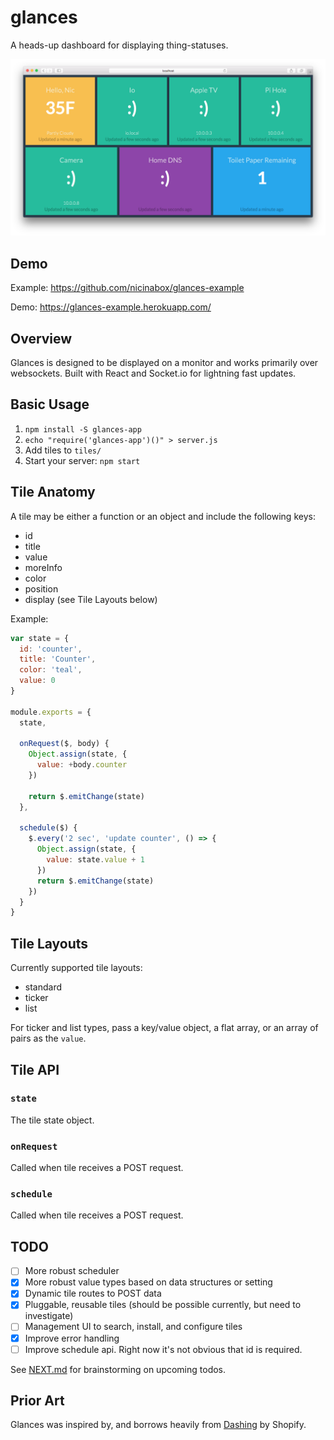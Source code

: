 # glances

A heads-up dashboard for displaying thing-statuses.

![](screenshot.png?raw=true)

## Demo

Example: https://github.com/nicinabox/glances-example

Demo: https://glances-example.herokuapp.com/

## Overview

Glances is designed to be displayed on a monitor and works primarily over websockets. Built with React and Socket.io for lightning fast updates.

## Basic Usage

1. `npm install -S glances-app`
2. `echo "require('glances-app')()" > server.js`
3. Add tiles to `tiles/`
4. Start your server: `npm start`

## Tile Anatomy

A tile may be either a function or an object and include the following keys:

* id
* title
* value
* moreInfo
* color
* position
* display (see Tile Layouts below)

Example:

```javascript
var state = {
  id: 'counter',
  title: 'Counter',
  color: 'teal',
  value: 0
}

module.exports = {
  state,

  onRequest($, body) {
    Object.assign(state, {
      value: +body.counter
    })

    return $.emitChange(state)
  },

  schedule($) {
    $.every('2 sec', 'update counter', () => {
      Object.assign(state, {
        value: state.value + 1
      })
      return $.emitChange(state)
    })
  }
}
```

## Tile Layouts

Currently supported tile layouts:

* standard
* ticker
* list

For ticker and list types, pass a key/value object, a flat array, or an array of pairs as the `value`.

## Tile API

### `state`

The tile state object.

### `onRequest`

Called when tile receives a POST request.

### `schedule`

Called when tile receives a POST request.

## TODO

* [ ] More robust scheduler
* [x] More robust value types based on data structures or setting
* [x] Dynamic tile routes to POST data
* [x] Pluggable, reusable tiles (should be possible currently, but need to investigate)
* [ ] Management UI to search, install, and configure tiles
* [x] Improve error handling
* [ ] Improve schedule api. Right now it's not obvious that id is required.

See [NEXT.md](NEXT.md) for brainstorming on upcoming todos.

## Prior Art

Glances was inspired by, and borrows heavily from [Dashing](http://dashing.io/) by Shopify.
